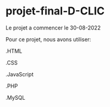 # projet-final-D-CLIC

Le projet a commencer le 30-08-2022

Pour ce projet, nous avons utiliser:

.HTML

.CSS

.JavaScript

.PHP

.MySQL

